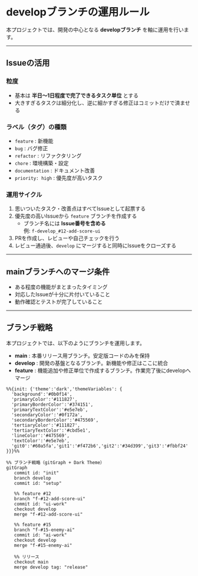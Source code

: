 # developブランチの運用ルール

本プロジェクトでは、開発の中心となる **developブランチ** を軸に運用を行います。

---

## Issueの活用

### 粒度
- 基本は **半日〜1日程度で完了できるタスク単位** とする
- 大きすぎるタスクは細分化し、逆に細かすぎる修正はコミットだけで済ませる

### ラベル（タグ）の種類
- `feature` : 新機能
- `bug` : バグ修正
- `refactor` : リファクタリング
- `chore` : 環境構築・設定
- `documentation` : ドキュメント改善
- `priority: high` : 優先度が高いタスク

### 運用サイクル
1. 思いついたタスク・改善点はすべてIssueとして起票する
2. 優先度の高いIssueから `feature` ブランチを作成する  
   - ブランチ名には **Issue番号を含める**  
   例: `f-develop_#12-add-score-ui`
3. PRを作成し、レビューや自己チェックを行う
4. レビュー通過後、`develop` にマージすると同時にIssueをクローズする

---

## mainブランチへのマージ条件
- ある程度の機能がまとまったタイミング
- 対応したIssueが十分に片付いていること
- 動作確認とテストが完了していること

---

## ブランチ戦略

本プロジェクトでは、以下のようにブランチを運用します。

- **main** : 本番リリース用ブランチ。安定版コードのみを保持
- **develop** : 開発の基盤となるブランチ。新機能や修正はここに統合
- **feature** : 機能追加や修正単位で作成するブランチ。作業完了後にdevelopへマージ

```mermaid
%%{init: {'theme':'dark','themeVariables': {
  'background':'#0b0f14',
  'primaryColor':'#111827',
  'primaryBorderColor':'#374151',
  'primaryTextColor':'#e5e7eb',
  'secondaryColor':'#0f172a',
  'secondaryBorderColor':'#475569',
  'tertiaryColor':'#111827',
  'tertiaryTextColor':'#cbd5e1',
  'lineColor':'#475569',
  'textColor':'#e5e7eb',
  'git0':'#60a5fa','git1':'#f472b6','git2':'#34d399','git3':'#fbbf24'
}}}%%

%% ブランチ戦略（gitGraph + Dark Theme）
gitGraph
   commit id: "init"
   branch develop
   commit id: "setup"

   %% feature #12
   branch "f-#12-add-score-ui"
   commit id: "ui-work"
   checkout develop
   merge "f-#12-add-score-ui"

   %% feature #15
   branch "f-#15-enemy-ai"
   commit id: "ai-work"
   checkout develop
   merge "f-#15-enemy-ai"

   %% リリース
   checkout main
   merge develop tag: "release"
```